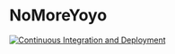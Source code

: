# NoMoreYoyo

[![Continuous Integration and Deployment](https://github.com/JaskierDan/NoMoreYoyo/actions/workflows/ci-cd.yaml/badge.svg?branch=main)](https://github.com/JaskierDan/NoMoreYoyo/actions/workflows/ci-cd.yaml)
